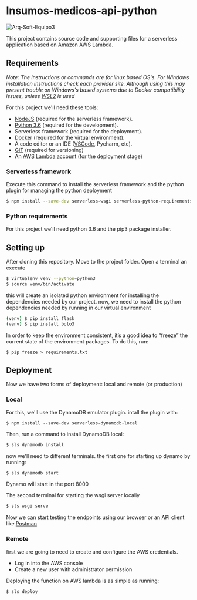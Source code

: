  
# Insumos-medicos-api-python

![Arq-Soft-Equipo3](https://circleci.com/gh/Arq-Soft-Equipo3/insumos-medicos-api-python.svg?style=svg)

This project contains source code and supporting files for a serverless application based on Amazon AWS Lambda.

## Requirements
_Note: The instructions or commands are for linux based OS's. For Windows installation instructions check each provider site. Although using this may present trouble on Windows's based systems due to Docker compatibility issues, unless [WSL2](https://docs.microsoft.com/en-us/windows/wsl/about) is used_ 

For this project we'll need these tools:

- [NodeJS](https://nodejs.org/en/) (required for the serverless framework).
- [Python 3.6](https://www.python.org/downloads/) (required for the development). 
- Serverless framework (required for the deployment).
- [Docker](https://www.docker.com/products/docker-desktop) (required for the virtual environment).
- A code editor or an IDE ([VSCode](https://code.visualstudio.com/Download), Pycharm, etc).
- [GIT](https://git-scm.com/downloads) (required for versioning)
- An [AWS Lambda account](https://aws.amazon.com/es/lambda/) (for the deployment stage)


### Serverless framework
Execute this command to install the serverless framework and the python plugin for managing the python deployment

```bash
$ npm install --save-dev serverless-wsgi serverless-python-requirements
```

### Python requirements
For this project we'll need python 3.6 and the pip3 package installer.

## Setting up

After cloning this repository. Move to the project folder. Open a terminal an execute

```bash
$ virtualenv venv --python=python3
$ source venv/bin/activate
```

this will create an isolated python environment for installing the dependencies needed by our project.
now, we need to install the python dependencies needed by running in our virtual environment

```bash
(venv) $ pip install flask
(venv) $ pip install boto3
```
In order to keep the environment consistent, it’s a good idea to “freeze” the current state of the environment packages. To do this, run:

    $ pip freeze > requirements.txt
   
   ## Deployment
   Now we have two forms of deployment: local and remote (or production)

### Local

For this, we'll use the DynamoDB emulator plugin. intall the plugin with:

```
$ npm install --save-dev serverless-dynamodb-local
```

Then, run a command to install DynamoDB local:

```bash
$ sls dynamodb install
```
now we'll need to different terminals. the first one for starting up dynamo by running:

```bash
$ sls dynamodb start
```

Dynamo will start in the port 8000

The second terminal for starting the wsgi server locally

```bash
$ sls wsgi serve
```

Now we can start testing the endpoints using our browser or an API client like [Postman](https://www.postman.com/downloads/)

### Remote

first we are going to need to create and configure the AWS credentials.

 - Log in into the AWS console
 - Create a new user with administrator permission

Deploying the function on AWS lambda is as simple as running: 

```bash
$ sls deploy
```
